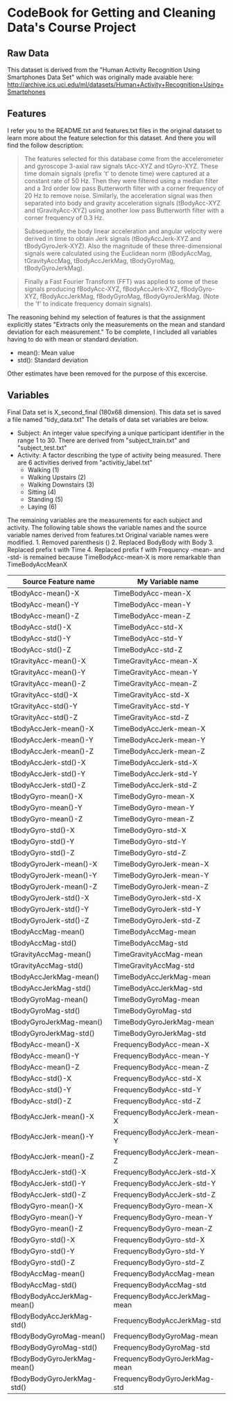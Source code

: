 # CodeBook for Getting and Cleaning Data's Course Project

## Raw Data
This dataset is derived from the "Human Activity Recognition Using Smartphones Data Set" which was originally made avaiable here: http://archive.ics.uci.edu/ml/datasets/Human+Activity+Recognition+Using+Smartphones

## Features
I refer you to the README.txt and features.txt files in the original dataset to learn more about the feature selection for this dataset. And there you will find the follow description:

> The features selected for this database come from the accelerometer and gyroscope 3-axial raw signals tAcc-XYZ and tGyro-XYZ. These time domain signals (prefix 't' to denote time) were captured at a constant rate of 50 Hz. Then they were filtered using a median filter and a 3rd order low pass Butterworth filter with a corner frequency of 20 Hz to remove noise. Similarly, the acceleration signal was then separated into body and gravity acceleration signals (tBodyAcc-XYZ and tGravityAcc-XYZ) using another low pass Butterworth filter with a corner frequency of 0.3 Hz.

> Subsequently, the body linear acceleration and angular velocity were derived in time to obtain Jerk signals (tBodyAccJerk-XYZ and tBodyGyroJerk-XYZ). Also the magnitude of these three-dimensional signals were calculated using the Euclidean norm (tBodyAccMag, tGravityAccMag, tBodyAccJerkMag, tBodyGyroMag, tBodyGyroJerkMag). 

> Finally a Fast Fourier Transform (FFT) was applied to some of these signals producing fBodyAcc-XYZ, fBodyAccJerk-XYZ, fBodyGyro-XYZ, fBodyAccJerkMag, fBodyGyroMag, fBodyGyroJerkMag. (Note the 'f' to indicate frequency domain signals). 

The reasoning behind my selection of features is that the assignment explicitly states "Extracts only the measurements on the mean and standard deviation for each measurement."
To be complete, I included all variables having to do with mean or standard deviation.

* mean(): Mean value
* std(): Standard deviation

Other estimates have been removed for the purpose of this excercise.

## Variables

Final Data set is X\_second_final (180x68 dimension). This data set is saved a file named "tidy\_data.txt"
The details of data set variables are below.

* Subject: An integer value specifying a unique participant identifier in the range 1 to 30. There are derived from "subject\_train.txt" and "subject_test.txt"
* Activity: A factor describing the type of activity being measured. There are 6 activities derived from "activitiy_label.txt"
	- Walking (1)
	- Walking Upstairs (2)
	- Walking Downstairs (3)
	- Sitting (4)
	- Standing (5)
	- Laying (6)

The remaining variables are the measurements for each subject and activity. The following table shows the variable names and the source variable names derived from features.txt
Original variable names were modified.
	1. Removed parenthesis ()
	2. Replaced BodyBody with Body
	3. Replaced prefix t with Time
	4. Replaced prefix f with Frequency
\-mean- and \-std- is remained because TimeBodyAcc-mean-X is more remarkable than TimeBodyAccMeanX

Source Feature name|My Variable name
-------|-------
tBodyAcc-mean()-X|TimeBodyAcc-mean-X
tBodyAcc-mean()-Y|TimeBodyAcc-mean-Y
tBodyAcc-mean()-Z|TimeBodyAcc-mean-Z
tBodyAcc-std()-X|TimeBodyAcc-std-X
tBodyAcc-std()-Y|TimeBodyAcc-std-Y
tBodyAcc-std()-Z|TimeBodyAcc-std-Z
tGravityAcc-mean()-X|TimeGravityAcc-mean-X
tGravityAcc-mean()-Y|TimeGravityAcc-mean-Y
tGravityAcc-mean()-Z|TimeGravityAcc-mean-Z
tGravityAcc-std()-X|TimeGravityAcc-std-X
tGravityAcc-std()-Y|TimeGravityAcc-std-Y
tGravityAcc-std()-Z|TimeGravityAcc-std-Z
tBodyAccJerk-mean()-X|TimeBodyAccJerk-mean-X
tBodyAccJerk-mean()-Y|TimeBodyAccJerk-mean-Y
tBodyAccJerk-mean()-Z|TimeBodyAccJerk-mean-Z
tBodyAccJerk-std()-X|TimeBodyAccJerk-std-X
tBodyAccJerk-std()-Y|TimeBodyAccJerk-std-Y
tBodyAccJerk-std()-Z|TimeBodyAccJerk-std-Z
tBodyGyro-mean()-X|TimeBodyGyro-mean-X
tBodyGyro-mean()-Y|TimeBodyGyro-mean-Y
tBodyGyro-mean()-Z|TimeBodyGyro-mean-Z
tBodyGyro-std()-X|TimeBodyGyro-std-X
tBodyGyro-std()-Y|TimeBodyGyro-std-Y
tBodyGyro-std()-Z|TimeBodyGyro-std-Z
tBodyGyroJerk-mean()-X|TimeBodyGyroJerk-mean-X
tBodyGyroJerk-mean()-Y|TimeBodyGyroJerk-mean-Y
tBodyGyroJerk-mean()-Z|TimeBodyGyroJerk-mean-Z
tBodyGyroJerk-std()-X|TimeBodyGyroJerk-std-X
tBodyGyroJerk-std()-Y|TimeBodyGyroJerk-std-Y
tBodyGyroJerk-std()-Z|TimeBodyGyroJerk-std-Z
tBodyAccMag-mean()|TimeBodyAccMag-mean
tBodyAccMag-std()|TimeBodyAccMag-std
tGravityAccMag-mean()|TimeGravityAccMag-mean
tGravityAccMag-std()|TimeGravityAccMag-std
tBodyAccJerkMag-mean()|TimeBodyAccJerkMag-mean
tBodyAccJerkMag-std()|TimeBodyAccJerkMag-std
tBodyGyroMag-mean()|TimeBodyGyroMag-mean
tBodyGyroMag-std()|TimeBodyGyroMag-std
tBodyGyroJerkMag-mean()|TimeBodyGyroJerkMag-mean
tBodyGyroJerkMag-std()|TimeBodyGyroJerkMag-std
fBodyAcc-mean()-X|FrequencyBodyAcc-mean-X
fBodyAcc-mean()-Y|FrequencyBodyAcc-mean-Y
fBodyAcc-mean()-Z|FrequencyBodyAcc-mean-Z
fBodyAcc-std()-X|FrequencyBodyAcc-std-X
fBodyAcc-std()-Y|FrequencyBodyAcc-std-Y
fBodyAcc-std()-Z|FrequencyBodyAcc-std-Z
fBodyAccJerk-mean()-X|FrequencyBodyAccJerk-mean-X
fBodyAccJerk-mean()-Y|FrequencyBodyAccJerk-mean-Y
fBodyAccJerk-mean()-Z|FrequencyBodyAccJerk-mean-Z
fBodyAccJerk-std()-X|FrequencyBodyAccJerk-std-X
fBodyAccJerk-std()-Y|FrequencyBodyAccJerk-std-Y
fBodyAccJerk-std()-Z|FrequencyBodyAccJerk-std-Z
fBodyGyro-mean()-X|FrequencyBodyGyro-mean-X
fBodyGyro-mean()-Y|FrequencyBodyGyro-mean-Y
fBodyGyro-mean()-Z|FrequencyBodyGyro-mean-Z
fBodyGyro-std()-X|FrequencyBodyGyro-std-X
fBodyGyro-std()-Y|FrequencyBodyGyro-std-Y
fBodyGyro-std()-Z|FrequencyBodyGyro-std-Z
fBodyAccMag-mean()|FrequencyBodyAccMag-mean
fBodyAccMag-std()|FrequencyBodyAccMag-std
fBodyBodyAccJerkMag-mean()|FrequencyBodyAccJerkMag-mean
fBodyBodyAccJerkMag-std()|FrequencyBodyAccJerkMag-std
fBodyBodyGyroMag-mean()|FrequencyBodyGyroMag-mean
fBodyBodyGyroMag-std()|FrequencyBodyGyroMag-std
fBodyBodyGyroJerkMag-mean()|FrequencyBodyGyroJerkMag-mean
fBodyBodyGyroJerkMag-std()|FrequencyBodyGyroJerkMag-std
